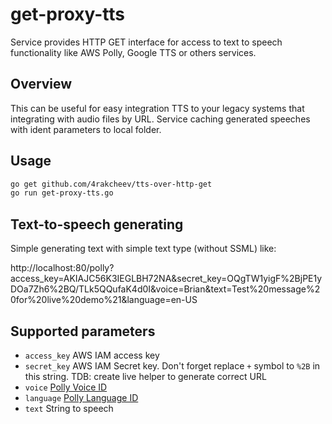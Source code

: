 # get-proxy-tts
Service provides HTTP GET interface for access to text to speech functionality like AWS Polly, Google TTS or others services.

## Overview
This can be useful for easy integration TTS to your legacy systems that integrating with audio files by URL.
Service caching generated speeches with ident parameters to local folder.

## Usage

```bash
go get github.com/4rakcheev/tts-over-http-get
go run get-proxy-tts.go
```

## Text-to-speech generating
Simple generating text with simple text type (without SSML) like:

http://localhost:80/polly?access_key=AKIAJC56K3IEGLBH72NA&secret_key=OQgTW1yigF%2BjPE1yDOa7Zh6%2BQ/TLk5QQufaK4d0I&voice=Brian&text=Test%20message%20for%20live%20demo%21&language=en-US

## Supported parameters
- `access_key` AWS IAM access key
- `secret_key` AWS IAM Secret key. Don't forget replace `+` symbol to `%2B` in this string. TDB: create live helper to generate correct URL
- `voice` [Polly Voice ID](https://docs.aws.amazon.com/en_us/polly/latest/dg/API_SynthesizeSpeech.html#polly-SynthesizeSpeech-request-LanguageCode) 
- `language` [Polly Language ID](https://docs.aws.amazon.com/en_us/polly/latest/dg/API_SynthesizeSpeech.html#polly-SynthesizeSpeech-request-LanguageCode)
- `text` String to speech